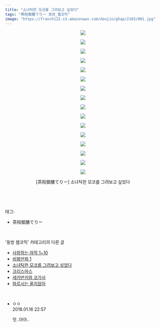 ```yaml
---
title: "소녀틱한 모코를 그려보고 싶었다"
tags: "茶柱御膳てりー 동방_웹코믹"
image: "https://franch122.s3.amazonaws.com/doujin/ghap/2103/001.jpg"
---
```

<div class="article">
<p style="text-align: center; clear: none; float: none;"><img src="{{ site.imgserver4 }}/ghap/2103/001.jpg"/></p>
<p style="text-align: center; clear: none; float: none;"><img src="{{ site.imgserver4 }}/ghap/2103/002.jpg"/></p>
<p style="text-align: center; clear: none; float: none;"><img src="{{ site.imgserver4 }}/ghap/2103/003.jpg"/></p>
<p style="text-align: center; clear: none; float: none;"><img src="{{ site.imgserver4 }}/ghap/2103/004.jpg"/></p>
<p style="text-align: center; clear: none; float: none;"><img src="{{ site.imgserver4 }}/ghap/2103/005.jpg"/></p>
<p style="text-align: center; clear: none; float: none;"><img src="{{ site.imgserver4 }}/ghap/2103/006.jpg"/></p>
<p style="text-align: center; clear: none; float: none;"><img src="{{ site.imgserver4 }}/ghap/2103/007.jpg"/></p>
<p style="text-align: center; clear: none; float: none;"><img src="{{ site.imgserver4 }}/ghap/2103/008.jpg"/></p>
<p style="text-align: center; clear: none; float: none;"><img src="{{ site.imgserver4 }}/ghap/2103/009.jpg"/></p>
<p style="text-align: center; clear: none; float: none;"><img src="{{ site.imgserver4 }}/ghap/2103/010.jpg"/></p>
<p style="text-align: center; clear: none; float: none;"><img src="{{ site.imgserver4 }}/ghap/2103/011.jpg"/></p>
<p style="text-align: center; clear: none; float: none;"><img src="{{ site.imgserver4 }}/ghap/2103/012.jpg"/></p>
<p style="text-align: center; clear: none; float: none;"><img src="{{ site.imgserver4 }}/ghap/2103/013.jpg"/></p>
<p style="text-align: center; clear: none; float: none;"><img src="{{ site.imgserver4 }}/ghap/2103/014.jpg"/></p>
<p style="text-align: center; clear: none; float: none;"><img src="{{ site.imgserver4 }}/ghap/2103/015.jpg"/></p>
<p style="text-align: center; clear: none; float: none;"><img src="{{ site.imgserver4 }}/ghap/2103/016.jpg"/></p>
<p style="text-align: center; clear: none; float: none;">[茶柱御膳てりー] 소녀틱한 모코를 그려보고 싶었다</p>
<p><br/></p>
</div><br/>
<div class="tagTrail">
<p>태그: </p>
<ul>
<li>茶柱御膳てりー</li>
</ul>
</div><br/>
<div class="another">
<p>'동방 웹코믹' 카테고리의 다른 글</p>
<ul>
<li><a href="/ghap_2131">사랑하는 야작 1~10</a></li>
<li><a href="/ghap_2107">비봉만화 1</a></li>
<li><a href="/ghap_2103">소녀틱한 모코를 그려보고 싶었다</a></li>
<li><a href="/ghap_2098">크리스마스</a></li>
<li><a href="/ghap_2092">세키반키와 코가사</a></li>
<li><a href="/ghap_2079">파르시는 울지않아</a></li>
</ul>
</div><br/>
<div class="cb_module cb_fluid">
<div class="cb_wrt cb_profile">
<div class="comment">
<ul>
<li class="cb_thumb_off" id="comment15175912">
<div class="cb_comment_area">
<div class="cb_info_area">
<div class="cb_section">
<span class="cb_nick_name">ㅇㅇ</span>
</div>
<div class="cb_section">
<span class="cb_date">2018.01.16 22:57 </span>
</div>
</div>
<div class="cb_dsc_comment">
<p class="cb_dsc">
											앗..아아..
										</p>
</div>
</div></li>
</ul>
</div>
</div><!-- commentList close -->
</div><br/>
